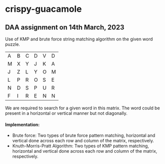 # crispy-guacamole

## DAA assignment on 14th March, 2023 

Use of KMP and brute force string matching algorithm on the given word puzzle.

|   |   |   |   |   |   |
|---|---|---|---|---|---|
| A | B | C | D | V | D |
| M | X | Y | J | K | A |
| J | Z | L | Y | O | M |
| L | P | R | O | S | E |
| N | D | S | P | U | R | 
| F | I | R | E | N | N |


We are required to search for a given word in this matrix.
The word could be present in a horizontal or vertical manner but not diagonally.

#### Implementation:
* Brute force: Two types of brute force pattern matching, horizontal and vertical done across each row and column of the matrix, respectively.
* Knuth-Morris-Pratt Algorithm: Two types of KMP pattern matching, horizontal and vertical done across each row and column of the matrix, respectively.

